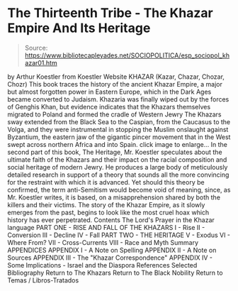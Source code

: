 # The Thirteenth Tribe - The Khazar Empire And Its Heritage

> Source: https://www.bibliotecapleyades.net/SOCIOPOLITICA/esp_sociopol_khazar01.htm

by Arthur Koestler
from Koestler Website
KHAZAR
(Kazar, Chazar, Chozar, Chozr)
This book traces the history of the ancient Khazar Empire, a major but almost forgotten power in Eastern Europe, which in the Dark Ages became converted to Judaism.
Khazaria was finally wiped out by the forces of Genghis Khan, but evidence indicates that the Khazars themselves migrated to Poland and formed the cradle of Western Jewry
The Khazars sway extended from the Black Sea to the Caspian, from the Caucasus to the Volga, and they were instrumental in stopping the Muslim onslaught against Byzantium, the eastern jaw of the gigantic pincer movement that in the West swept across northern Africa and into Spain.
click image to enlarge...
In the second part of this book, The Heritage, Mr. Koestler speculates about the ultimate faith of the Khazars and their impact on the racial composition and social heritage of modern Jewry.
He produces a large body of meticulously detailed research in support of a theory that sounds all the more convincing for the restraint with which it is advanced.
Yet should this theory be confirmed, the term anti-Semitism would become void of meaning, since, as Mr. Koestler writes, it is based,
on a misapprehension shared by both the killers and their victims. The story of the Khazar Empire, as it slowly emerges from the past, begins to look like the most cruel hoax which history has ever perpetrated.
Contents
The Lord's Prayer in the Khazar language
PART ONE - RISE AND FALL OF THE KHAZARS
I - Rise
II - Conversion
III - Decline
IV - Fall PART TWO - THE HERITAGE
V - Exodus
VI - Where From?
VII - Cross-Currents
VIII - Race and Myth
Summary APPENDICES
APPENDIX I - A Note on Spelling
APPENDIX II - A Note on Sources
APPENDIX III - The "Khazar Correspondence"
APPENDIX IV - Some Implications - Israel and the Diaspora
References
Selected Bibliography
Return to The Khazars
Return to The Black Nobility
Return to Temas / Libros-Tratados

